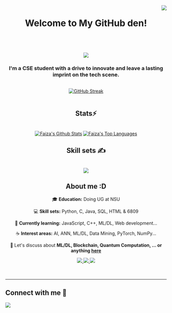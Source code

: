 <img align="right" src="https://visitor-badge.laobi.icu/badge?page_id=FaixaTheGutipoka.FaixaTheGutipoka" />



<h1 align="center"> Welcome to My GitHub den!</h1>
</br>



<h1 align="center">
    <img src="https://readme-typing-svg.herokuapp.com/?font=Righteous&size=35&center=true&vCenter=true&width=500&height=70&duration=4000&lines=Hey+,+fellow+coders+!;+I+am+Labiba+Faiza+Karim!;+You+can+call+me+Faiza;" />
</h1>



<h3 align="center">I'm a CSE student with a drive to innovate and leave a lasting imprint on the tech scene.</h3>
</br>



<div align=center>
    <a href="https://git.io/streak-stats"><img src="https://github-readme-streak-stats.herokuapp.com?user=FaixaTheGutipoka&theme=cobalt&hide_border=true&date_format=j%20M%5B%20Y%5D" alt="GitHub Streak" /></a>
</div>
</br>



<h2 align="center">Stats⚡</h2>
<div align="center">
  <br/>
    <a href="https://github.com/FaixaTheGutipoka/github-readme-stats"><img alt="Faiza's Github Stats" src="https://github-readme-stats.vercel.app/api?username=FaixaTheGutipoka&show_icons=true&count_private=true&theme=cobalt&hide_border=true&bg_color=0D1117" /></a>
  <a href="https://github.com/FaixaTheGutipoka/github-readme-stats"><img alt="Faiza's Top Languages" src="https://github-readme-stats.vercel.app/api/top-langs?username=FaixaTheGutipoka&langs_count=8&count_private=true&layout=compact&theme=cobalt&hide_border=true&bg_color=0D1117" /></a>
  <br/>
</div>



<h2 align="center">Skill sets ✍</h2>
<br/>
<div align="center">
    <img src="https://skillicons.dev/icons?i=python,c,java,html,idea,github,stackoverflow" /><br>
</div>



<h2 align="center">About me :D</h2>
<div align="center">
 
 🎓 <b>Education:</b> Doing UG at NSU

 💻 <b>Skill sets:</b> Python, C, Java, SQL, HTML & 6809
 
 🌱 <b>Currently learning:</b> JavaScript, C++, ML/DL, Web development...

 ☕️ <b>Interest areas:</b> AI, ANN, ML/DL, Data Mining, PyTorch, NumPy...

💬 Let's discuss about <b>ML/DL, Blockchain, Quantum Computation, ... or anything [here](https://github.com/FaixaTheGutipoka/FaixaTheGutipoka/issues)</b>
 </div>


 
<div align="center"> 
  <a href="mailto:faixa.the.gutipoka@gmail.com">
    <img src="https://img.shields.io/badge/Gmail-333333?style=for-the-badge&logo=gmail&logoColor=red" />
  </a>
  <a href="https://www.linkedin.com/in/labiba-faiza-karim-6057b8217/" target="_blank">
    <img src="https://img.shields.io/badge/LinkedIn-0077B5?style=for-the-badge&logo=linkedin&logoColor=white" target="_blank" />
  </a>
  <a href="https://salesp07.github.io (lalala) " target="_blank">
     <img src="https://img.shields.io/badge/Portfolio-FF5722?style=for-the-badge&logo=todoist&logoColor=white" target="_blank" /> <!-- sqlite, safari, google-chrome are other good icon options -->
  </a>
</div>


</br>
</br>
<hr/>
<h2 align="left"> Connect with me 📱</h2>
<div align="left">
    <img src="https://skillicons.dev/icons?i=github,discord,linkedin,Instagram,facebook" /><br>
</div>
